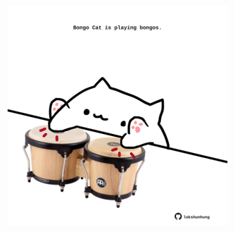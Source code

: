 <!-- built at 25/05/2025, 02:33:34 UTC -->
<p align="center">
  <img width="500" height="500" src="./ReadmeImage.svg">
</p>
